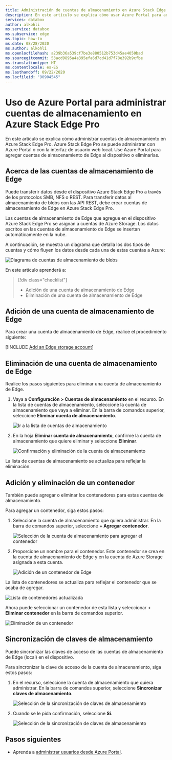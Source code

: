 ```yaml
---
title: Administración de cuentas de almacenamiento en Azure Stack Edge Pro con GPU | Microsoft Docs
description: En este artículo se explica cómo usar Azure Portal para administrar cuentas de almacenamiento en Azure Stack Edge Pro.
services: databox
author: alkohli
ms.service: databox
ms.subservice: edge
ms.topic: how-to
ms.date: 08/28/2020
ms.author: alkohli
ms.openlocfilehash: a239b36a539cf7be3e880512b753d45ae4050bad
ms.sourcegitcommit: 53acd9895a4a395efa6d7cd41d7f78e392b9cfbe
ms.translationtype: HT
ms.contentlocale: es-ES
ms.lasthandoff: 09/22/2020
ms.locfileid: "90904545"
---
```

# <a name="use-the-azure-portal-to-manage-edge-storage-accounts-on-your-azure-stack-edge-pro"></a>Uso de Azure Portal para administrar cuentas de almacenamiento en Azure Stack Edge Pro

<!--[!INCLUDE [applies-to-skus](../../includes/azure-stack-edge-applies-to-all-sku.md)]-->

En este artículo se explica cómo administrar cuentas de almacenamiento en Azure Stack Edge Pro. Azure Stack Edge Pro se puede administrar con Azure Portal o con la interfaz de usuario web local. Use Azure Portal para agregar cuentas de almacenamiento de Edge al dispositivo o eliminarlas.

## <a name="about-edge-storage-accounts"></a>Acerca de las cuentas de almacenamiento de Edge

Puede transferir datos desde el dispositivo Azure Stack Edge Pro a través de los protocolos SMB, NFS o REST. Para transferir datos al almacenamiento de blobs con las API REST, debe crear cuentas de almacenamiento de Edge en Azure Stack Edge Pro. 

Las cuentas de almacenamiento de Edge que agregue en el dispositivo Azure Stack Edge Pro se asignan a cuentas de Azure Storage. Los datos escritos en las cuentas de almacenamiento de Edge se insertan automáticamente en la nube.

A continuación, se muestra un diagrama que detalla los dos tipos de cuentas y cómo fluyen los datos desde cada una de estas cuentas a Azure:

![Diagrama de cuentas de almacenamiento de blobs](media/azure-stack-edge-j-series-manage-storage-accounts/ase-blob-storage.svg)

En este artículo aprenderá a:

> [!div class="checklist"]
> * Adición de una cuenta de almacenamiento de Edge
> * Eliminación de una cuenta de almacenamiento de Edge


## <a name="add-an-edge-storage-account"></a>Adición de una cuenta de almacenamiento de Edge

Para crear una cuenta de almacenamiento de Edge, realice el procedimiento siguiente:

[!INCLUDE [Add an Edge storage account](../../includes/azure-stack-edge-gateway-add-storage-account.md)]

## <a name="delete-an-edge-storage-account"></a>Eliminación de una cuenta de almacenamiento de Edge

Realice los pasos siguientes para eliminar una cuenta de almacenamiento de Edge.

1. Vaya a **Configuración > Cuentas de almacenamiento** en el recurso. En la lista de cuentas de almacenamiento, seleccione la cuenta de almacenamiento que vaya a eliminar. En la barra de comandos superior, seleccione **Eliminar cuenta de almacenamiento**.

    ![Ir a la lista de cuentas de almacenamiento](media/azure-stack-edge-j-series-manage-storage-accounts/delete-edge-storage-account-1.png)

2. En la hoja **Eliminar cuenta de almacenamiento**, confirme la cuenta de almacenamiento que quiere eliminar y seleccione **Eliminar**.

    ![Confirmación y eliminación de la cuenta de almacenamiento](media/azure-stack-edge-j-series-manage-storage-accounts/delete-edge-storage-account-2.png)

La lista de cuentas de almacenamiento se actualiza para reflejar la eliminación.


## <a name="add-delete-a-container"></a>Adición y eliminación de un contenedor

También puede agregar o eliminar los contenedores para estas cuentas de almacenamiento.

Para agregar un contenedor, siga estos pasos:

1. Seleccione la cuenta de almacenamiento que quiera administrar. En la barra de comandos superior, seleccione **+ Agregar contenedor**.

    ![Selección de la cuenta de almacenamiento para agregar el contenedor](media/azure-stack-edge-j-series-manage-storage-accounts/add-container-1.png)

2. Proporcione un nombre para el contenedor. Este contenedor se crea en la cuenta de almacenamiento de Edge y en la cuenta de Azure Storage asignada a esta cuenta. 

    ![Adición de un contenedor de Edge](media/azure-stack-edge-j-series-manage-storage-accounts/add-container-2.png)

La lista de contenedores se actualiza para reflejar el contenedor que se acaba de agregar.

![Lista de contenedores actualizada](media/azure-stack-edge-j-series-manage-storage-accounts/add-container-4.png)

Ahora puede seleccionar un contenedor de esta lista y seleccionar **+ Eliminar contenedor** en la barra de comandos superior. 

![Eliminación de un contenedor](media/azure-stack-edge-j-series-manage-storage-accounts/add-container-3.png)

## <a name="sync-storage-keys"></a>Sincronización de claves de almacenamiento

Puede sincronizar las claves de acceso de las cuentas de almacenamiento de Edge (local) en el dispositivo. 

Para sincronizar la clave de acceso de la cuenta de almacenamiento, siga estos pasos:

1. En el recurso, seleccione la cuenta de almacenamiento que quiera administrar. En la barra de comandos superior, seleccione **Sincronizar claves de almacenamiento**.

    ![Selección de la sincronización de claves de almacenamiento](media/azure-stack-edge-j-series-manage-storage-accounts/sync-storage-key-1.png)

2. Cuando se le pida confirmación, seleccione **Sí**.

    ![Selección de la sincronización de claves de almacenamiento](media/azure-stack-edge-j-series-manage-storage-accounts/sync-storage-key-2.png)

## <a name="next-steps"></a>Pasos siguientes

- Aprenda a [administrar usuarios desde Azure Portal](azure-stack-edge-j-series-manage-users.md).

